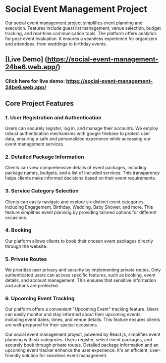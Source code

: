 
# Social Event Management Project

Our social event management project simplifies event planning and execution. Features include guest list management, venue selection, budget tracking, and real-time communication tools. The platform offers analytics for post-event evaluation. It ensures a seamless experience for organizers and attendees, from weddings to birthday events.

## [Live Demo] (https://social-event-management-24be6.web.app/)
### Click here for live demo:  https://social-event-management-24be6.web.app/

## Core Project Features

### 1. User Registration and Authentication

Users can securely register, log in, and manage their accounts. We employ robust authentication mechanisms with google firebase to protect user data, ensuring a safe and personalized experience while accessing our event management services. 

### 2. Detailed Package Information
Clients can view comprehensive details of event packages, including package names, budgets, and a list of included services. This transparency helps clients make informed decisions based on their event requirements.

 
### 3. Service Category Selection

Clients can easily navigate and explore six distinct event categories, including Engagement, Birthday, Wedding, Baby Shower, and more. This feature simplifies event planning by providing tailored options for different occasions.

### 4. Booking

Our platform allows clients to book their chosen event packages directly through the website.

### 5. Private Routes

We prioritize user privacy and security by implementing private routes. Only authenticated users can access specific features, such as booking, event details, and account management. This ensures that sensitive information and actions are protected.

### 6. Upcoming Event Tracking

Our platform offers a convenient "Upcoming Event" tracking feature. Users can easily monitor and stay informed about their upcoming events, including event dates, times, and venue details. This feature ensures clients are well-prepared for their special occasions.

Our social event management project, powered by React.js, simplifies event planning with six categories. Users register, select event packages, and securely book through private routes. Detailed package information and an upcoming event tracker enhance the user experience. It's an efficient, user-friendly solution for seamless event management.